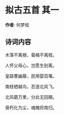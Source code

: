 # 拟古五首  其一

**作者**: 何梦桂

## 诗词内容

木落不离根，菊槁不离枝。

人怀父母心，岂愿生别离。

皇路謇幽蔽，民用婴百罹。

南枝栖越鸟，忍逐北风飞。

北风藐万里，分此无回期。

骨朽化为尘，魂魄将南归。


